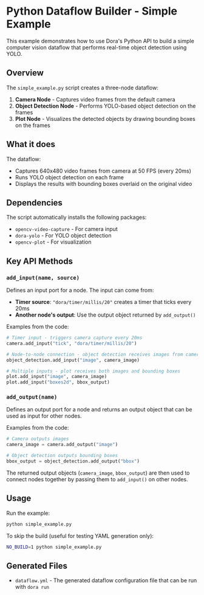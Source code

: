 # Python Dataflow Builder - Simple Example

This example demonstrates how to use Dora's Python API to build a simple computer vision dataflow that performs real-time object detection using YOLO.

## Overview

The `simple_example.py` script creates a three-node dataflow:

1. **Camera Node** - Captures video frames from the default camera
2. **Object Detection Node** - Performs YOLO-based object detection on the frames
3. **Plot Node** - Visualizes the detected objects by drawing bounding boxes on the frames

## What it does

The dataflow:

- Captures 640x480 video frames from camera at 50 FPS (every 20ms)
- Runs YOLO object detection on each frame
- Displays the results with bounding boxes overlaid on the original video

## Dependencies

The script automatically installs the following packages:

- `opencv-video-capture` - For camera input
- `dora-yolo` - For YOLO object detection
- `opencv-plot` - For visualization

## Key API Methods

### `add_input(name, source)`

Defines an input port for a node. The input can come from:

- **Timer source**: `"dora/timer/millis/20"` creates a timer that ticks every 20ms
- **Another node's output**: Use the output object returned by `add_output()`

Examples from the code:

```python
# Timer input - triggers camera capture every 20ms
camera.add_input("tick", "dora/timer/millis/20")

# Node-to-node connection - object detection receives images from camera
object_detection.add_input("image", camera_image)

# Multiple inputs - plot receives both images and bounding boxes
plot.add_input("image", camera_image)
plot.add_input("boxes2d", bbox_output)
```

### `add_output(name)`

Defines an output port for a node and returns an output object that can be used as input for other nodes.

Examples from the code:

```python
# Camera outputs images
camera_image = camera.add_output("image")

# Object detection outputs bounding boxes
bbox_output = object_detection.add_output("bbox")
```

The returned output objects (`camera_image`, `bbox_output`) are then used to connect nodes together by passing them to `add_input()` on other nodes.

## Usage

Run the example:

```bash
python simple_example.py
```

To skip the build (useful for testing YAML generation only):

```bash
NO_BUILD=1 python simple_example.py
```

## Generated Files

- `dataflow.yml` - The generated dataflow configuration file that can be run with `dora run`

